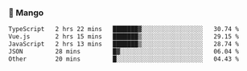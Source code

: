 ### 🥭 Mango

<!--START_SECTION:waka-->

```txt
TypeScript   2 hrs 22 mins   ███████▓░░░░░░░░░░░░░░░░░   30.74 %
Vue.js       2 hrs 15 mins   ███████▒░░░░░░░░░░░░░░░░░   29.15 %
JavaScript   2 hrs 13 mins   ███████▒░░░░░░░░░░░░░░░░░   28.74 %
JSON         28 mins         █▓░░░░░░░░░░░░░░░░░░░░░░░   06.04 %
Other        20 mins         █░░░░░░░░░░░░░░░░░░░░░░░░   04.43 %
```

<!--END_SECTION:waka-->
